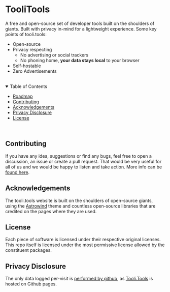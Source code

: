 # TooliTools

A free and open-source set of developer tools built on the shoulders of giants. Built with privacy in-mind for a lightweight experience. Some key points of tooli.tools:

- Open-source
- Privacy respecting
  - No advertising or social trackers
  - No phoning home, **your data stays local** to your browser
- Self-hostable
- Zero Advertisements

<br>

<details open>
<summary>Table of Contents</summary>

- [Roadmap](#roadmap)
- [Contributing](#contributing)
- [Acknowledgements](#acknowledgements)
- [Privacy Disclosure](#privacy-disclosure)
- [License](#license)

</details>

<br>

## Contributing

If you have any idea, suggestions or find any bugs, feel free to open a discussion, an issue or create a pull request. That would be very useful for all of us and we would be happy to listen and take action. More info can be [found here](CONTRIBUTING.md).

## Acknowledgements

The tooli.tools website is built on the shoulders of open-source giants, using the [Astrowind](https://github.com/onwidget/astrowind) theme and countless open-source libraries that are credited on the pages where they are used.

## License

Each piece of software is licensed under their respective original licenses. This repo itself is licensed under the most permissive license allowed by the constituent packages.

## Privacy Disclosure

The only data logged per-visit is [performed by github](https://docs.github.com/en/pages/getting-started-with-github-pages/about-github-pages#data-collection), as [Tooli.Tools](https://tooli.tools) is hosted on Github pages.
